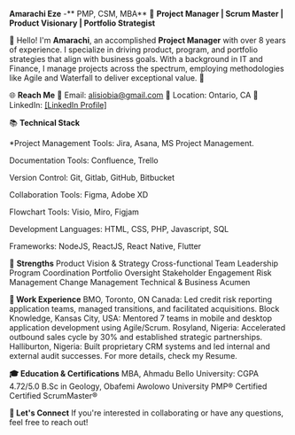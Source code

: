 **Amarachi Eze** -** PMP, CSM, MBA** 🌟
**Project Manager | Scrum Master | Product Visionary | Portfolio Strategist**

👋 Hello! I'm **Amarachi**, an accomplished **Project Manager** with over 8 years of experience. I specialize in driving product, program, and portfolio strategies that align with business goals. With a background in IT and Finance, I manage projects across the spectrum, employing methodologies like Agile and Waterfall to deliver exceptional value. 🚀

🌐 **Reach Me**
💌 Email: [alisiobia@gmail.com](mailto:alisiobia@gmail.com)
🏢 Location: Ontario, CA
🔗 LinkedIn: [[LinkedIn Profile]](https://www.linkedin.com/in/amarachi-eze-b8b13816/)

📚 **Technical Stack**

 *Project Management Tools: Jira, Asana, MS Project Management.
               
 Documentation Tools: Confluence, Trello
               
 Version Control: Git, Gitlab, GitHub, Bitbucket
               
 Collaboration Tools: Figma, Adobe XD
               
 Flowchart Tools: Visio, Miro, Figjam
               
 Development Languages: HTML, CSS, PHP, Javascript, SQL
               
 Frameworks: NodeJS, ReactJS, React Native, Flutter

🌟 **Strengths**
Product Vision & Strategy
Cross-functional Team Leadership
Program Coordination
Portfolio Oversight
Stakeholder Engagement
Risk Management
Change Management
Technical & Business Acumen

**💼 Work Experience**
BMO, Toronto, ON Canada: Led credit risk reporting application teams, managed transitions, and facilitated acquisitions.
Block Knowledge, Kansas City, USA: Mentored 7 teams in mobile and desktop application development using Agile/Scrum.
Rosyland, Nigeria: Accelerated outbound sales cycle by 30% and established strategic partnerships.
Halliburton, Nigeria: Built proprietary CRM systems and led internal and external audit successes.
For more details, check my Resume.

**🎓 Education & Certifications**
MBA, Ahmadu Bello University: CGPA 4.72/5.0
B.Sc in Geology, Obafemi Awolowo University
PMP® Certified
Certified ScrumMaster®

**🤝 Let's Connect**
If you're interested in collaborating or have any questions, feel free to reach out!


<!---
alisiobia/alisiobia is a ✨ special ✨ repository because its `README.md` (this file) appears on your GitHub profile.
You can click the Preview link to take a look at your changes.
--->
